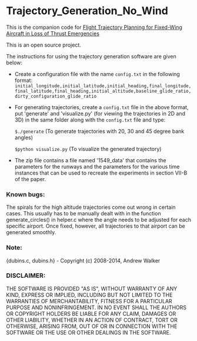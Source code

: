 # Trajectory_Generation_No_Wind

This is the companion code for [Flight Trajectory Planning for Fixed-Wing Aircraft in Loss of Thrust Emergencies](http://wcl.cs.rpi.edu/papers/trajectory_tech_report_oct_17.pdf "Research Paper")

This is an open source project.

The instructions for using the trajectory generation software are given below:

* Create a configuration file with the name `config.txt` in the following format: 
		`initial_longitude,initial_latitude,initial_heading,final_longitude,final_latitude,final_heading,initial_altitude,baseline_glide_ratio,dirty_configuration_glide_ratio`


* For generating trajectories, create a `config.txt` file in the above format, put 'generate' and 'visualize.py' (for viewing the trajectories in 2D and 3D) in the same folder along with the `config.txt` file and type:


	`$./generate` (To generate trajectories with 20, 30 and 45 degree bank angles)


	`$python visualize.py` (To visualize the generated trajectory)


* The zip file contains a file named '1549_data' that contains the parameters for the runways and the parameters for the various time instances that can be used to recreate the experiments in section VII-B of the paper.

### Known bugs:
The spirals for the high altitude trajectories come out wrong in certain cases. 
This usually has to be manually dealt with in the function generate_circles() in helper.c where the angle needs to be adjusted for each specific airport. 
Once fixed, however, all trajectories to that airport can be generated smoothly.

### Note: 
{dubins.c, dubins.h} - Copyright (c) 2008-2014, Andrew Walker

### DISCLAIMER: 
THE SOFTWARE IS PROVIDED "AS IS", WITHOUT WARRANTY OF ANY KIND, EXPRESS OR IMPLIED, INCLUDING BUT NOT LIMITED TO THE WARRANTIES OF MERCHANTABILITY, FITNESS FOR A PARTICULAR PURPOSE AND NONINFRINGEMENT. IN NO EVENT SHALL THE AUTHORS OR COPYRIGHT HOLDERS BE LIABLE FOR ANY CLAIM, DAMAGES OR OTHER LIABILITY, WHETHER IN AN ACTION OF CONTRACT, TORT OR OTHERWISE, ARISING FROM, OUT OF OR IN CONNECTION WITH THE SOFTWARE OR THE USE OR OTHER DEALINGS IN THE SOFTWARE.
